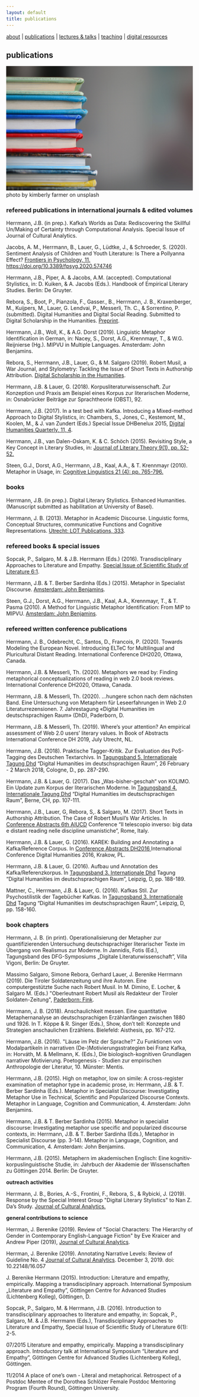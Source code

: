 ```yaml
---
layout: default
title: publications
---
```


[about](about.md)  |  [publications](publications.md)  |  [lectures & talks](lectures_talks.md)  |  [teaching](teaching.md)  | [digital resources](dig_res.md)



## publications

![books](./assets/img/kimberly-farmer-lUaaKCUANVI-unsplash.jpg)
photo by kimberly farmer on unsplash


### refereed publications in international journals & edited volumes

Herrmann, J.B. (in prep.). Kafka’s Worlds as Data: Rediscovering the Skillful Un/Making of Certainty through Computational Analysis. Special Issue of Journal of Cultural Analytics.

Jacobs, A. M., Herrmann, B., Lauer, G., Lüdtke, J., & Schroeder, S. (2020). Sentiment Analysis of Children and Youth Literature: Is There a Pollyanna Effect? [Frontiers in Psychology, 11.](https://www.frontiersin.org/articles/10.3389/fpsyg.2020.574746/full) https://doi.org/10.3389/fpsyg.2020.574746 

Herrmann, J.B., Piper, A. & Jacobs, A.M. (accepted). Computational Stylistics, in: D. Kuiken, & A. Jacobs (Eds.). Handbook of Empirical Literary Studies. Berlin: De Gruyter.

Rebora, S., Boot, P., Pianzola, F., Gasser., B., Herrmann, J. B., Kraxenberger, M., Kuijpers, M., Lauer, G. Lendvai, P., Messerli, Th. C., & Sorrentino, P. (submitted). Digital Humanities and Digital Social Reading. Submitted to Digital Scholarship in the Humanities. [Preprint](https://osf.io/mf4nj/).

Herrmann, J.B., Woll, K., & A.G. Dorst (2019). Linguistic Metaphor Identification in German, in: Nacey, S., Dorst, A.G., Krennmayr, T., & W.G. Reijnierse (Hg.). MIPVU in Multiple Languages. Amsterdam: John Benjamins.

Rebora, S., Herrmann, J.B., Lauer, G., & M. Salgaro (2019). Robert Musil, a War Journal, and Stylometry: Tackling the Issue of Short Texts in Authorship Attribution. [Digital Scholarship in the Humanities](https://doi.org/10.1093/llc/fqy055).

Herrmann, J.B. & Lauer, G. (2018). Korpusliteraturwissenschaft. Zur Konzeption und Praxis am Beispiel eines Korpus zur literarischen Moderne, in: Osnabrücker Beiträge zur Sprachtheorie (OBST), 92.

Herrmann, J.B. (2017). In a test bed with Kafka. Introducing a Mixed-method Approach to Digital Stylistics, in: Chambers, S., Jones, C., Kestemont, M., Koolen, M., & J. van Zundert (Eds.) Special Issue DHBenelux 2015, [Digital Humanities Quarterly, 11, 4](http://digitalhumanities.org:8081/dhq/vol/11/4/000341/000341.html).
 
Herrmann, J.B., van Dalen-Oskam, K. & C. Schöch (2015). Revisiting Style, a Key Concept in Literary Studies, in: [Journal of Literary Theory 9(1), pp. 52-52.](http://dx.doi.org/10.1515/jlt-2015-0003)
 
Steen, G.J., Dorst, A.G., Herrmann, J.B., Kaal, A.A., & T. Krennmayr (2010). Metaphor in Usage, in: [Cognitive Linguistics 21 (4): pp. 765-796.](https://www.degruyter.com/view/journals/cogl/21/4/article-p765.xml?rskey=ThE4yr&result=1)
 
 
### books 

Herrmann, J.B. (in prep.). Digital Literary Stylistics. Enhanced Humanities. (Manuscript submitted as habilitation at University of Basel).

Herrmann, J. B. (2013). Metaphor in Academic Discourse. Linguistic forms, Conceptual Structures, communicative Functions and Cognitive Representations. [Utrecht: LOT Publications, 333](http://www.lotpublications.nl/metaphor-in-academic-discourse-metaphor-in-academic-discourse-linguistic-forms-conceptual-structures-communicative-functions-and-cognitive-representations).


### refereed books & special issues

Sopcak, P., Salgaro, M. & J.B. Herrmann (Eds.) (2016). Transdisciplinary Approaches to Literature and Empathy. [Special Issue of Scientific Study of Literature 6:1](https://benjamins.com/#catalog/journals/ssol.6.1/toc).

Herrmann, J.B. & T. Berber Sardinha (Eds.) (2015). Metaphor in Specialist Discourse. [Amsterdam: John Benjamins](https://benjamins.com/#catalog/books/milcc.4/toc).

Steen, G.J., Dorst, A.G., Herrmann, J.B., Kaal, A.A., Krennmayr, T., & T. Pasma (2010). A Method for Linguistic Metaphor Identification: From MIP to MIPVU. [Amsterdam: John Benjamins](https://benjamins.com/#catalog/books/celcr.14/main).
  
  
### refereed written conference publications

Herrmann, J. B., Odebrecht, C., Santos, D., Francois, P. (2020). Towards Modeling the European Novel. Introducing ELTeC for Multilingual and Pluricultural Distant Reading. International Conference DH2020, Ottawa, Canada.

Herrmann, J.B. & Messerli, Th. (2020). Metaphors we read by: Finding metaphorical conceptualizations of reading in web 2.0 book reviews. International Conference DH2020, Ottawa, Canada.

Herrmann, J.B. & Messerli, Th. (2020). ...hungere schon nach dem nächsten Band. Eine Untersuchung von Metaphern für Leseerfahrungen in Web 2.0 Literaturrezensionen. 7. Jahrestagung «Digital Humanities im deutschsprachigen Raum» (DhD), Paderborn, D.

Herrmann, J.B. & Messerli, Th. (2019). Where’s your attention? An empirical assessment of Web 2.0 users’ literary values. In Book of Abstracts International Conference DH 2019, July Utrecht, NL.

Herrmann, J.B. (2018). Praktische Tagger-Kritik. Zur Evaluation des PoS-Tagging des Deutschen Textarchivs. In [Tagungsband 5. Internationale Tagung Dhd](http://dhd2018.uni-koeln.de/wp-content/uploads/boa-DHd2018-web-ISBN.pdf) “Digital Humanities im deutschsprachigen Raum”, 26 February - 2 March 2018, Cologne, D., pp. 287-290. 

Herrmann, J.B. & Lauer, G. (2017). Das „Was-bisher-geschah“ von KOLIMO. Ein Update zum Korpus der literarischen Moderne. In [Tagungsband 4. Internationale Tagung Dhd](href="http://www.dhd2017.ch/wp-content/uploads/2017/03/Abstractband_def3_M%C3%A4rz.pdf) “Digital Humanities im deutschsprachigen Raum”, Berne, CH, pp. 107-111.

Herrmann, J.B., Lauer, G, Rebora, S,. & Salgaro, M. (2017). Short Texts in Authorship Attribution. The Case of Robert Musil’s War Articles. In [Conference Abstracts 6th AIUCD](https://www.conftool.net/aiucd2017/index.php?page=browseSessions&form_session=27) Conference “Il telescopio inverso: big data e distant reading nelle discipline umanistiche”, Rome, Italy. 

Herrmann, J.B. & Lauer, G. (2016). KAREK: Building and Annotating a Kafka/Reference Corpus. In [Conference Abstracts DH2016 ](http://dh2016.adho.org/abstracts/427) International Conference Digital Humanities 2016, Krakow, PL.

Herrmann, J.B. & Lauer, G. (2016). Aufbau und Annotation des Kafka/Referenzkorpus. In [Tagungsband 3. Internationale Dhd](http://dhd2016.de/boa.pdf) Tagung “Digital Humanities im deutschsprachigen Raum”, Leipzig, D, pp. 188-189. 

Mattner, C., Herrmann, J.B. & Lauer, G. (2016). Kafkas Stil. Zur Psychostilistik der Tagebücher Kafkas. In [Tagungsband 3. Internationale Dhd](http://dhd2016.de/boa.pdf) Tagung “Digital Humanities im deutschsprachigen Raum”, Leipzig, D, pp. 158-160. 


### book chapters

Herrmann, J. B. (in print). Operationalisierung der Metapher zur quantifizierenden Untersuchung deutschsprachiger literarischer Texte im Übergang von Realismus zur Moderne. In Jannidis, Fotis (Ed.), Tagungsband des DFG-Symposiums „Digitale Literaturwissenschaft”, Villa Vigoni, Berlin: De Gruyter.

Massimo Salgaro, Simone Rebora, Gerhard Lauer, J. Berenike Herrmann (2019). Die Tiroler Soldatenzeitung und ihre Autoren. Eine computergestützte Suche nach Robert Musil. In M. Dimino, E. Locher, & Salgaro M. (Eds.) "Oberleutnant Robert Musil als Redakteur der Tiroler Soldaten-Zeitung", [Paderborn: Fink](https://www.fink.de/katalog/titel/978-3-7705-6410-1.html).

Herrmann, J. B. (2018). Anschaulichkeit messen. Eine quantitative Metaphernanalyse an deutschsprachigen Erzählanfängen zwischen 1880 und 1926. In T. Köppe & R. Singer (Eds.), Show, don’t tell: Konzepte und Strategien anschaulichen Erzählens. Bielefeld: Aisthesis, pp. 167-212.

Herrmann, J.B. (2016). "Läuse im Pelz der Sprache?“ Zu Funktionen von Modalpartikeln in narrativen (De-)Motivierungsstrategien bei Franz Kafka, in: Horváth, M. & Mellmann, K. (Eds.), Die biologisch-kognitiven Grundlagen narrativer Motivierung. Poetogenesis - Studien zur empirischen Anthropologie der Literatur, 10. Münster: Mentis.

Herrmann, J.B. (2015). High on metaphor, low on simile: A cross-register examination of metaphor type in academic prose, in: Herrmann, J.B. & T. Berber Sardinha (Eds.). Metaphor in Specialist Discourse: Investigating Metaphor Use in Technical, Scientific and Popularized Discourse Contexts. Metaphor in Language, Cognition and Communication, 4. Amsterdam: John Benjamins.

 Herrmann, J.B. & T. Berber Sardinha (2015). Metaphor in specialist discourse: Investigating metaphor use specific and popularized discourse contexts, in: Herrmann, J.B. & T. Berber Sardinha (Eds.), Metaphor in Specialist Discourse (pp. 3-14). Metaphor in Language, Cognition, and Communication, 4. Amsterdam: John Benjamins.

Herrmann, J.B. (2015). Metaphern im akademischen Englisch: Eine kognitiv-korpuslinguistische Studie, in: Jahrbuch der Akademie der Wissenschaften zu Göttingen 2014. Berlin: De Gruyter.

 
**outreach activities**

Herrmann, J. B., Bories, A.-S., Frontini, F., Rebora, S., & Rybicki, J. (2019). Response by the Special Interest Group "Digital Literary Stylistics" to Nan Z. Da’s Study. [Journal of Cultural Analytics.](https://culturalanalytics.org/2019/05/response-by-the-special-interest-group-on-digital-literary-stylistics-to-nan-z-das-study)


**general contributions to science**

Herrman, J. Berenike (2019). Review of "Social Characters: The Hierarchy of Gender in Contemporary English-Language Fiction" by Eve Kraicer and Andrew Piper (2019), [Journal of Cultural Analytics](https://culturalanalytics.org/2019/01/social-characters-the-hierarchy-of-gender-in-contemporary-english-language-fiction/).

Herrman, J. Berenike (2019). Annotating Narrative Levels: Review of Guideline No. 4 [Journal of Cultural Analytics](https://culturalanalytics.org/2019/09/annotating-narrative-levels-review-of-guideline-no-4/). December 3, 2019. doi: 10.22148/16.057 

J. Berenike Herrmann (2015). Introduction: Literature and empathy, empirically. Mapping a transdisciplinary approach. International Symposium „Literature and Empathy”, Göttingen Centre for Advanced Studies (Lichtenberg Kolleg), Göttingen, D.

Sopcak, P., Salgaro, M. & Herrmann, J.B. (2016). Introduction to transdisciplinary approaches to literature and empathy, in: Sopcak, P., Salgaro, M. & J.B. Herrmann (Eds.), Transdisciplinary Approaches to Literature and Empathy, Special Issue of Scientific Study of Literature 6(1): 2-5.

07/2015 Literature and empathy, empirically. Mapping a transdisciplinary approach. Introductory talk at International Symposium “Literature and Empathy”, Göttingen Centre for Advanced Studies (Lichtenberg Kolleg), Göttingen.  
 
11/2014 A place of one’s own - Literal and metaphorical. Retrospect of a Postdoc Mentee of the Dorothea Schlözer Female Postdoc Mentoring Program (Fourth Round), Göttingen University.
